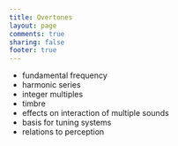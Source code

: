 ```yaml
---
title: Overtones
layout: page
comments: true
sharing: false
footer: true
---
```


- fundamental frequency
- harmonic series
- integer multiples
- timbre
- effects on interaction of multiple sounds
- basis for tuning systems
- relations to perception
